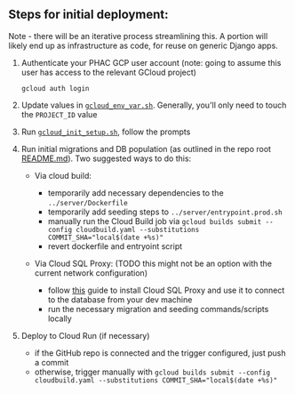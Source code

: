 ## Steps for initial deployment:
Note - there will be an iterative process streamlining this. A portion will likely end up as infrastructure as code, for reuse on generic Django apps. 

1. Authenticate your PHAC GCP user account (note: going to assume this user has access to the relevant GCloud project)
    ```
    gcloud auth login
    ```

2. Update values in [`gcloud_env_var.sh`](gcloud_env_var.sh). Generally, you'll only need to touch the `PROJECT_ID` value

3. Run [`gcloud_init_setup.sh`](gcloud_init_setup.sh), follow the prompts

6. Run initial migrations and DB population (as outlined in the repo root [README.md](../README.md)). Two suggested ways to do this:
    * Via cloud build:
        * temporarily add necessary dependencies to the `../server/Dockerfile`
        * temporarily add seeding steps to `../server/entrypoint.prod.sh`
        * manually run the Cloud Build job via `gcloud builds submit --config cloudbuild.yaml --substitutions COMMIT_SHA="local$(date +%s)"`
        * revert dockerfile and entryoint script

    * Via Cloud SQL Proxy: (TODO this might not be an option with the current network configuration)
        * follow [this](https://cloud.google.com/sql/docs/postgres/sql-proxy) guide to install Cloud SQL Proxy and use it to connect to the database from your dev machine
        * run the necessary migration and seeding commands/scripts locally

7. Deploy to Cloud Run (if necessary)
    * if the GitHub repo is connected and the trigger configured, just push a commit
    * otherwise, trigger manually with `gcloud builds submit --config cloudbuild.yaml --substitutions COMMIT_SHA="local$(date +%s)"`
